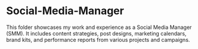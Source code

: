 # Social-Media-Manager
This folder showcases my work and experience as a Social Media Manager (SMM). It includes content strategies, post designs, marketing calendars, brand kits, and performance reports from various projects and campaigns.
